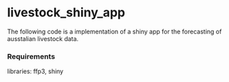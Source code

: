 # livestock_shiny_app

The following code is a implementation of a shiny app for the forecasting of ausstalian livestock data.  

### Requirements
libraries: ffp3, shiny
